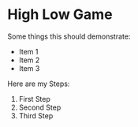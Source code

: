 # High Low Game

Some things this should demonstrate:

- Item 1
- Item 2
- Item 3

Here are my Steps:

1. First Step
1. Second Step
1. Third Step
